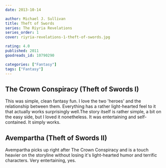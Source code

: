 ```yaml
---
date: 2013-10-14

author: Michael J. Sullivan
title: Theft of Swords
series: The Riyria Revelations
series_order: 1
cover: riyria-revelations-1-theft-of-swords.jpg

rating: 4.0
published: 2011
goodreads_id: 10790290

categories: ["Fantasy"]
tags: ["Fantasy"]
---
```


## The Crown Conspiracy (Theft of Swords I)

This was simple, clean fantasy fun. I love the two 'heroes' and the relationship between them. Everything has a rather light-hearted feel to it that actually works surprisingly well.The story itself is rather simple, a bit on the easy side, but I loved it nonetheless. It was entertaining and self-contained. It simply works.

## Avempartha (Theft of Swords II)

Avempartha picks up right after The Crown Conspiracy and is a touch heavier on the storyline without losing it's light-hearted humor and terrific characters. Very entertaining, yes.
